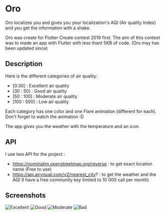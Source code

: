 # Oro 

Oro localizes you and gives you your localization's AQI (Air quality Index) and you get the information with a shake. 

Oro was create for Flutter Create contest 2019 first. The aim of this contest was to made an app with Flutter with less thant 5KB of code. (Oro may has been updated since)

## Description 
Here is the different categories of air quality:
- [0:30] : Excellent air quality
- ]30 : 50] : Good air quality
- ]50 : 100] : Moderate air quality
- ]100 : 500] : Low air quality

Each category has one color and one Flare animation (different for each). Don't forget to watch the animation :D  

The app gives you the weather with the temperature and an icon.

## API
I use two API for the project :
- https://nominatim.openstreetmap.org/reverse : to get exact location name (Free to use)
- https://api.airvisual.com/v2/nearest_city? : to get the weather and the AQI (I have a free community key limited to 10 000 call per month)


## Screenshots
![Excellent](https://github.com/jgrandchavin/oro/blob/master/screenshots/excellent_AQI.png "Excellent")
![Good](https://github.com/jgrandchavin/oro/blob/master/screenshots/good_AQI.png "Good")
![Moderate](https://github.com/jgrandchavin/oro/blob/master/screenshots/moderate_AQI.png "Moderate")
![Bad](https://github.com/jgrandchavin/oro/blob/master/screenshots/bad_AQI.png "Bad")



